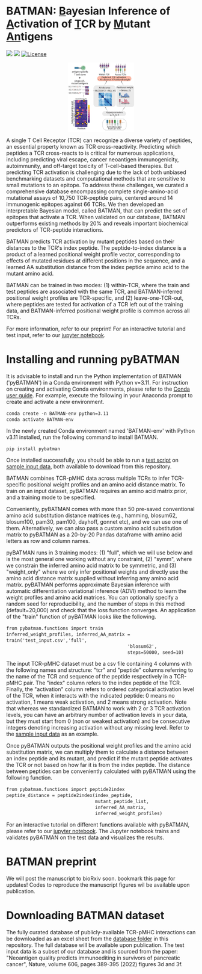 # BATMAN: <ins>B</ins>ayesian Inference of <ins>A</ins>ctivation of <ins>T</ins>CR by <ins>M</ins>utant <ins>An</ins>tigens
[<img src="https://img.shields.io/badge/Jupyter-F37626.svg?&style=for-the-badge&logo=Jupyter&logoColor=white">](https://github.com/meyer-lab-cshl/BATMAN/blob/main/run_batman/pyBATMAN_Tutorial.ipynb)
[<img src="https://img.shields.io/badge/Python-FFD43B?style=for-the-badge&logo=python&logoColor=blue">](https://pypi.org/project/pybatman/)
[![License](https://img.shields.io/badge/License-BSD_3--Clause-blue.svg)](https://opensource.org/licenses/BSD-3-Clause)

<p align="center" width="100%">
<img width="35%" align="center" src="https://github.com/meyer-lab-cshl/BATMAN/blob/main/BATMAN_schematic_github.jpg" alt="BATMAN schematic diagram showing that it integrates mutational scan datasets across many TCRs to build a hierarchical Bayesian inference model. BATMAN infers
hyperparameters from the training database and uses them to generate prior distributions for cross-TCR AA distance and TCR-specific
positional weights, which are multiplied and used as a predictor of TCR activation by a given mutant.">
</p>

A single T Cell Receptor (TCR) can recognize a diverse variety of peptides, an essential property known as TCR cross-reactivity. Predicting which peptides a TCR cross-reacts to is critical for numerous applications, including predicting viral escape, cancer neoantigen immunogenicity, autoimmunity, and off-target toxicity of T-cell-based therapies. But predicting TCR activation is challenging due to the lack of both unbiased benchmarking datasets and computational methods that are sensitive to small mutations to an epitope. To address these challenges, we curated a comprehensive database encompassing complete single-amino-acid mutational assays of 10,750 TCR-peptide pairs, centered around 14 immunogenic epitopes against 66 TCRs. We then developed an interpretable Bayesian model, called BATMAN, that can predict the set of epitopes that activate a TCR. When validated on our database, BATMAN outperforms existing methods by 20% and reveals important biochemical predictors of TCR-peptide interactions.

BATMAN predicts TCR activation by mutant peptides based on their distances to the TCR's index peptide. The peptide-to-index distance is a product of a learned positional weight profile vector, corresponding to effects of mutated residues at different positions in the sequence, and a learned AA substitution distance from the index peptide amino acid to the mutant amino acid.

BATMAN can be trained in two modes: (1) within-TCR, where the train and test peptides are associated with the same TCR, and BATMAN-inferred positional weight profiles are TCR-specific, and (2) leave-one-TCR-out, where peptides are tested for activation of a TCR left out of the training data, and BATMAN-inferred positional weight profile is common across all TCRs.

For more information, refer to our preprint! For an interactive tutorial and test input, refer to our [jupyter notebook](https://github.com/meyer-lab-cshl/BATMAN/blob/main/run_batman/pyBATMAN_Tutorial.ipynb).

# Installing and running pyBATMAN
It is advisable to install and run the Python implementation of BATMAN ('pyBATMAN') in a Conda environment with Python v=3.11. For instruction on creating and activating Conda environments, please refer to the [Conda user guide](https://conda.io/projects/conda/en/latest/user-guide/tasks/manage-environments.html#). For example, execute the following in your Anaconda prompt to create and activate a new environment.

```
conda create -n BATMAN-env python=3.11
conda activate BATMAN-env
```

In the newly created Conda environment named 'BATMAN-env' with Python v3.11 installed, run the following command to install BATMAN.

```
pip install pybatman
```
Once installed successfully, you should be able to run a [test script](https://github.com/meyer-lab-cshl/BATMAN/blob/main/run_batman/test_script.py) on [sample input data](https://github.com/meyer-lab-cshl/BATMAN/blob/main/run_batman/test_input.csv), both available to download from this repository.

BATMAN combines TCR-pMHC data across multiple TCRs to infer TCR-specific positional weight profiles and an amino acid distance matrix. To train on an input dataset, pyBATMAN requires an amino acid matrix prior, and a training mode to be specified. 

Conveniently, pyBATMAN comes with more than 50 pre-saved conventional amino acid substitution distance matrices (e.g., hamming, blosum62, blosum100, pam30, pam100, dayhoff, gonnet etc), and we can use one of them. Alternatively, we can also pass a custom amino acid substitution matrix to pyBATMAN as a 20-by-20 Pandas dataframe with amino acid letters as row and column names. 

pyBATMAN runs in 3 training modes: (1) "full", which we will use below and is the most general one working without any constraint, (2) "symm", where we constrain the inferred amino acid matrix to be symmetric, and (3) "weight_only" where we only infer positional weights and directly use the amino acid distance matrix supplied without inferring amy amino acid matrix. pyBATMAN performs approximate Bayesian inference with automatic differentiation variational inference (ADVI) method to learn the weight profiles and amino acid matrices. You can optionally specify a random seed for reproducibility, and the number of steps in this method (default=20,000) and check that the loss function converges. An application of the "train" function of pyBATMAN looks like the following.

```
from pybatman.functions import train
inferred_weight_profiles, inferred_AA_matrix = train('test_input.csv','full',
                                             'blosum62',
                                             steps=50000, seed=10)
```

The input TCR-pMHC dataset must be a csv file containing 4 columns with the following names and structure: "tcr" and "peptide" columns referring to the name of the TCR and sequence of the peptide respectively in a TCR-pMHC pair. The "index" column refers to the index peptide of the TCR. Finally, the "activation" column refers to ordered categorical activation level of the TCR, when it interacts with the indicated peptide: 0 means no activation, 1 means weak activation, and 2 means strong activation. Note that whereas we standardized BATMAN to work with 2 or 3 TCR activation levels, you can have an arbitrary number of activation levels in your data, but they must start from 0 (non or weakest activation) and be consecutive integers denoting increasing activation without any missing level. Refer to the [sample input data](https://github.com/meyer-lab-cshl/BATMAN/blob/main/run_batman/test_input.csv) as an example. 

Once pyBATMAN outputs the positional weight profiles and the amino acid substitution matrix, we can multiply them to calculate a distance between an index peptide and its mutant, and predict if the mutant peptide activates the TCR or not based on how far it is from the index peptide. The distance between peptides can be conveniently calculated with pyBATMAN using the following function.

```
from pybatman.functions import peptide2index
peptide_distance = peptide2index(index_peptide,
                                 mutant_peptide_list,
                                 inferred_AA_matrix,
                                 inferred_weight_profiles)
```

For an interactive tutorial on different functions available with pyBATMAN, please refer to our [jupyter notebook](https://github.com/meyer-lab-cshl/BATMAN/blob/main/run_batman/pyBATMAN_Tutorial.ipynb). The Jupyter notebook trains and validates pyBATMAN on the test data and visualizes the results.

# BATMAN preprint
We will post the manuscript to bioRxiv soon. bookmark this page for updates! Codes to reproduce the manuscript figures wil be available upon publication.

# Downloading BATMAN dataset
The fully curated database of publicly-available TCR-pMHC interactions can be downloaded as an excel sheet from the [database folder](https://github.com/meyer-lab-cshl/BATMAN/tree/main/TCR_epitope_database) in this repository. The full database will be available upon publication. The test input data is a subset of our database and is sourced from the paper: "Neoantigen quality predicts immunoediting in survivors of pancreatic cancer", Nature, volume 606, pages 389-395 (2022) figures 3d and 3f.
